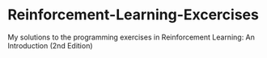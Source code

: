 # Reinforcement-Learning-Excercises
My solutions to the programming exercises in Reinforcement Learning: An Introduction (2nd Edition)
